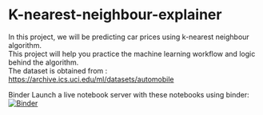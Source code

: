 # K-nearest-neighbour-explainer
In this project, we will be predicting car prices using k-nearest neighbour algorithm.  
This project will help you practice the machine learning workflow and logic behind the algorithm.  
The dataset is obtained from : https://archive.ics.uci.edu/ml/datasets/automobile  


Binder
Launch a live notebook server with these notebooks using binder:  
[![Binder](https://mybinder.org/badge.svg)](https://mybinder.org/v2/gh/aman-sharma-nine/K-nearest-neighbour-explainer/master)  
